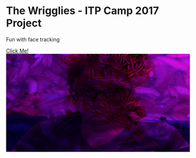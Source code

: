 # The Wrigglies - ITP Camp 2017 Project

Fun with face tracking

<a href="https://www.sophiaceleste.com/wrigglies-itp-2017">
  Click Me!
  <img src="https://www.github.com/sophiavanvalkenburg/wrigglies-itp-2017/raw/master/wriggles-demo.png" />
 
</a>
